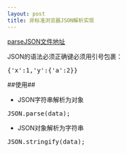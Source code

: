 ```yaml
---
layout: post
title: 非标准浏览器JSON解析实现
---
```


[parseJSON文件地址](https://github.com/Johnqing/parseJSON/blob/master/parsejson.js)

JSON的语法必须正确键必须用引号包裹：

<pre>
{'x':1,'y':{'a':2}}
</pre>

##使用##

+ JSON字符串解析为对象
<pre>
JSON.parse(data);
</pre>
+ JSON对象解析为字符串
<pre>
JSON.stringify(data);
</pre>
